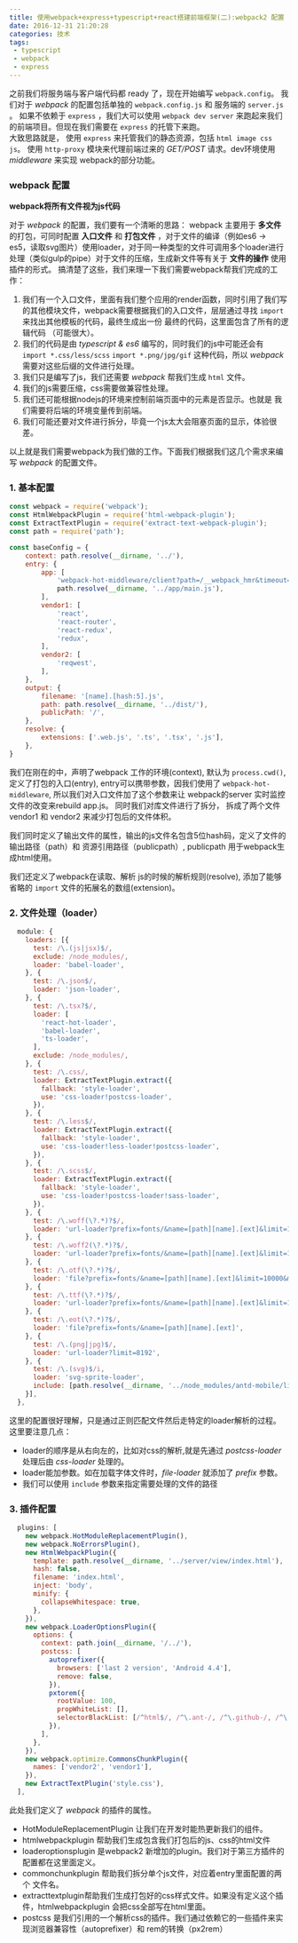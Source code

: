 ```yaml
---
title: 使用webpack+express+typescript+react搭建前端框架(二):webpack2 配置
date: 2016-12-31 21:20:28
categories: 技术
tags:
 - typescript
 - webpack
 - express
---
```


之前我们将服务端与客户端代码都 ready 了，现在开始编写 `webpack.config`。 我们对于 *webpack* 的配置包括单独的 `webpack.config.js` 和 服务端的 `server.js` 。 如果不依赖于 `express` ，我们大可以使用 `webpack dev server` 来跑起来我们的前端项目。但现在我们需要在 `express` 的托管下来跑。  
  大致思路就是， 使用 `express` 来托管我们的静态资源，包括 `html image css js`。 使用 `http-proxy` 模块来代理前端过来的 *GET/POST* 请求。dev环境使用 *middleware* 来实现 webpack的部分功能。
  
  
### webpack 配置

**webpack将所有文件视为js代码**

对于 *webpack* 的配置，我们要有一个清晰的思路： webpack 主要用于 **多文件** 的打包，可同时配置 **入口文件** 和 **打包文件** ，对于文件的编译（例如es6 -> es5，读取svg图片）使用loader，对于同一种类型的文件可调用多个loader进行处理（类似gulp的pipe）对于文件的压缩，生成新文件等有关于 **文件的操作** 使用插件的形式。
搞清楚了这些，我们来理一下我们需要webpack帮我们完成的工作：

 1. 我们有一个入口文件，里面有我们整个应用的render函数，同时引用了我们写的其他模块文件，webpack需要根据我们的入口文件，层层通过寻找 `import` 来找出其他模板的代码，最终生成出一份 最终的代码，这里面包含了所有的逻辑代码 （可能很大）。
 2. 我们的代码是由 *typescript & es6* 编写的，同时我们的js中可能还会有 `import *.css/less/scss` `import *.png/jpg/gif` 这种代码，所以 *webpack* 需要对这些后缀的文件进行处理。
 3. 我们只是编写了js，我们还需要 *webpack* 帮我们生成 `html` 文件。
 4. 我们的js需要压缩，css需要做兼容性处理。
 5. 我们还可能根据nodejs的环境来控制前端页面中的元素是否显示。也就是 我们需要将后端的环境变量传到前端。
 6. 我们可能还要对文件进行拆分，毕竟一个js太大会阻塞页面的显示，体验很差。

以上就是我们需要webpack为我们做的工作。下面我们根据我们这几个需求来编写 *webpack* 的配置文件。

### 1. 基本配置

```js
const webpack = require('webpack');
const HtmlWebpackPlugin = require('html-webpack-plugin');
const ExtractTextPlugin = require('extract-text-webpack-plugin');
const path = require('path');

const baseConfig = {
    context: path.resolve(__dirname, '../'),
    entry: {
        app: [
            'webpack-hot-middleware/client?path=/__webpack_hmr&timeout=20000',
            path.resolve(__dirname, '../app/main.js'),
        ],
        vendor1: [
            'react',
            'react-router',
            'react-redux',
            'redux',
        ],
        vendor2: [
            'reqwest',
        ],
    },
    output: {
        filename: '[name].[hash:5].js',
        path: path.resolve(__dirname, '../dist/'),
        publicPath: '/',
    },
    resolve: {
        extensions: ['.web.js', '.ts', '.tsx', '.js'],
    },
}
```

我们在刚在的中，声明了webpack 工作的环境(context), 默认为 `process.cwd()`, 定义了打包的入口(entry), entry可以携带参数，因我们使用了 `webpack-hot-middleware`, 所以我们对入口文件加了这个参数来让 webpack的server 实时监控文件的改变来rebuild app.js。 同时我们对库文件进行了拆分， 拆成了两个文件 vendor1 和 vendor2 来减少打包后的文件体积。

我们同时定义了输出文件的属性，输出的js文件名包含5位hash码，定义了文件的输出路径（path）和 资源引用路径（publicpath）, publicpath 用于webpack生成html使用。

我们还定义了webpack在读取、解析 js的时候的解析规则(resolve), 添加了能够省略的 `import` 文件的拓展名的数组(extension)。

### 2. 文件处理（loader）

```js
  module: {
    loaders: [{
      test: /\.(js|jsx)$/,
      exclude: /node_modules/,
      loader: 'babel-loader',
    }, {
      test: /\.json$/,
      loader: 'json-loader',
    }, {
      test: /\.tsx?$/,
      loader: [
        'react-hot-loader',
        'babel-loader',
        'ts-loader',
      ],
      exclude: /node_modules/,
    }, {
      test: /\.css/,
      loader: ExtractTextPlugin.extract({
        fallback: 'style-loader',
        use: 'css-loader!postcss-loader',
      }),
    }, {
      test: /\.less$/,
      loader: ExtractTextPlugin.extract({
        fallback: 'style-loader',
        use: 'css-loader!less-loader!postcss-loader',
      }),
    }, {
      test: /\.scss$/,
      loader: ExtractTextPlugin.extract({
        fallback: 'style-loader',
        use: 'css-loader!postcss-loader!sass-loader',
      }),
    }, {
      test: /\.woff(\?.*)?$/,
      loader: 'url-loader?prefix=fonts/&name=[path][name].[ext]&limit=10000&mimetype=application/font-woff',
    }, {
      test: /\.woff2(\?.*)?$/,
      loader: 'url-loader?prefix=fonts/&name=[path][name].[ext]&limit=10000&mimetype=application/font-woff2',
    }, {
      test: /\.otf(\?.*)?$/,
      loader: 'file?prefix=fonts/&name=[path][name].[ext]&limit=10000&mimetype=font/opentype',
    }, {
      test: /\.ttf(\?.*)?$/,
      loader: 'url-loader?prefix=fonts/&name=[path][name].[ext]&limit=10000&mimetype=application/octet-stream',
    }, {
      test: /\.eot(\?.*)?$/,
      loader: 'file?prefix=fonts/&name=[path][name].[ext]',
    }, {
      test: /\.(png|jpg)$/,
      loader: 'url-loader?limit=8192',
    }, {
      test: /\.(svg)$/i,
      loader: 'svg-sprite-loader',
      include: [path.resolve(__dirname, '../node_modules/antd-mobile/lib')],  // 把 svgDirs 路径下的所有 svg 文件交给 svg-sprite-loader 插件处理
    }],
  },
```

这里的配置很好理解，只是通过正则匹配文件然后走特定的loader解析的过程。 这里要注意几点：

 - loader的顺序是从右向左的，比如对css的解析,就是先通过 *postcss-loader* 处理后由 *css-loader* 处理的。
 - loader能加参数。如在加载字体文件时，*file-loader* 就添加了 *prefix* 参数。
 - 我们可以使用 `include` 参数来指定需要处理的文件的路径

### 3. 插件配置

```js
  plugins: [
    new webpack.HotModuleReplacementPlugin(),
    new webpack.NoErrorsPlugin(),
    new HtmlWebpackPlugin({
      template: path.resolve(__dirname, '../server/view/index.html'),
      hash: false,
      filename: 'index.html',
      inject: 'body',
      minify: {
        collapseWhitespace: true,
      },
    }),
    new webpack.LoaderOptionsPlugin({
      options: {
        context: path.join(__dirname, '/../'),
        postcss: [
          autoprefixer({
            browsers: ['last 2 version', 'Android 4.4'],
            remove: false,
          }),
          pxtorem({
            rootValue: 100,
            propWhiteList: [],
            selectorBlackList: [/^html$/, /^\.ant-/, /^\.github-/, /^\.gh-/],
          }),
        ],
      },
    }),
    new webpack.optimize.CommonsChunkPlugin({
      names: ['vendor2', 'vendor1'],
    }),
    new ExtractTextPlugin('style.css'),
  ],
```

此处我们定义了 *webpack* 的插件的属性。

 - HotModuleReplacementPlugin 让我们在开发时能热更新我们的组件。
 - htmlwebpackplugin 帮助我们生成包含我们打包后的js、css的html文件
 - loaderoptionsplugin 是webpack2 新增加的plugin。我们对于第三方插件的配置都在这里面定义。
 - commonchunkplugin 帮助我们拆分单个js文件，对应着entry里面配置的两个 文件名。
 - extracttextplugin帮助我们生成打包好的css样式文件。如果没有定义这个插件，htmlwebpackplugin 会把css全部写在html里面。
 - postcss 是我们引用的一个解析css的插件。我们通过依赖它的一些插件来实现浏览器兼容性（autoprefixer）和 rem的转换（px2rem）